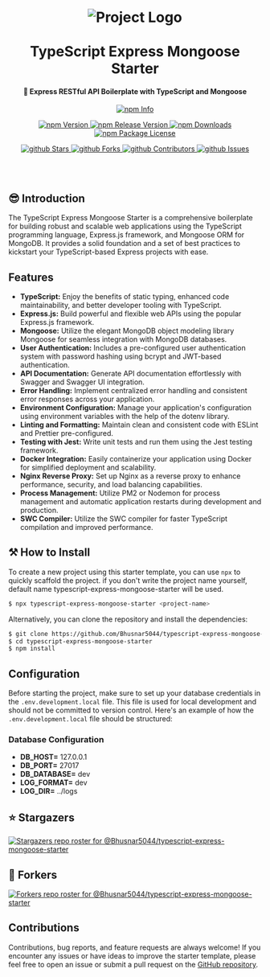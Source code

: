 <h1 align="center">
  <br>
  <img src="https://miro.medium.com/v2/resize:fit:826/1*lkp5yztcHJ1yPMLWQc4dwA.png" alt="Project Logo" />
  <br>
  <br>
  TypeScript Express Mongoose Starter
  <br>
</h1>

<h4 align="center">🚀 Express RESTful API Boilerplate with TypeScript and Mongoose</h4>

<p align ="center">
  <a href="https://nodei.co/npm/typescript-express-mongoose-starter" target="_blank">
    <img src="https://nodei.co/npm/typescript-express-mongoose-starter.png" alt="npm Info" />
  </a>
</p>

<p align="center">
  <a href="http://npm.im/typescript-express-mongoose-starter" target="_blank">
    <img src="https://img.shields.io/npm/v/typescript-express-mongoose-starter.svg" alt="npm Version" />
  </a>
  <a href="http://npm.im/typescript-express-mongoose-starter" target="_blank">
    <img src="https://img.shields.io/github/v/release/Bhusnar5044/typescript-express-mongoose-starter" alt="npm Release Version" />
  </a>
  <a href="http://npm.im/typescript-express-mongoose-starter" target="_blank">
    <img src="https://img.shields.io/npm/dm/typescript-express-mongoose-starter.svg" alt="npm Downloads" />
  </a>
  <a href="http://npm.im/typescript-express-mongoose-starter" target="_blank">
    <img src="https://img.shields.io/npm/l/typescript-express-mongoose-starter.svg" alt="npm Package License" />
  </a>
</p>

<p align="center">
  <a href="https://github.com/Bhusnar5044/typescript-express-mongoose-starter/stargazers" target="_blank">
    <img src="https://img.shields.io/github/stars/Bhusnar5044/typescript-express-mongoose-starter" alt="github Stars" />
  </a>
  <a href="https://github.com/Bhusnar5044/typescript-express-mongoose-starter/network/members" target="_blank">
    <img src="https://img.shields.io/github/forks/Bhusnar5044/typescript-express-mongoose-starter" alt="github Forks" />
  </a>
  <a href="https://github.com/Bhusnar5044/typescript-express-mongoose-starter/stargazers" target="_blank">
    <img src="https://img.shields.io/github/contributors/Bhusnar5044/typescript-express-mongoose-starter" alt="github Contributors" />
  </a>
  <a href="https://github.com/Bhusnar5044/typescript-express-mongoose-starter/issues" target="_blank">
    <img src="https://img.shields.io/github/issues/Bhusnar5044/typescript-express-mongoose-starter" alt="github Issues" />
  </a>
</p>

<br />


<br />

## 😎 Introduction

The TypeScript Express Mongoose Starter is a comprehensive boilerplate for building robust and scalable web applications using the TypeScript programming language, Express.js framework, and Mongoose ORM for MongoDB. It provides a solid foundation and a set of best practices to kickstart your TypeScript-based Express projects with ease.

## Features

- **TypeScript:** Enjoy the benefits of static typing, enhanced code maintainability, and better developer tooling with TypeScript.
- **Express.js:** Build powerful and flexible web APIs using the popular Express.js framework.
- **Mongoose:** Utilize the elegant MongoDB object modeling library Mongoose for seamless integration with MongoDB databases.
- **User Authentication:** Includes a pre-configured user authentication system with password hashing using bcrypt and JWT-based authentication.
- **API Documentation:** Generate API documentation effortlessly with Swagger and Swagger UI integration.
- **Error Handling:** Implement centralized error handling and consistent error responses across your application.
- **Environment Configuration:** Manage your application's configuration using environment variables with the help of the dotenv library.
- **Linting and Formatting:** Maintain clean and consistent code with ESLint and Prettier pre-configured.
- **Testing with Jest:** Write unit tests and run them using the Jest testing framework.
- **Docker Integration:** Easily containerize your application using Docker for simplified deployment and scalability.
- **Nginx Reverse Proxy:** Set up Nginx as a reverse proxy to enhance performance, security, and load balancing capabilities.
- **Process Management:** Utilize PM2 or Nodemon for process management and automatic application restarts during development and production.
- **SWC Compiler:** Utilize the SWC compiler for faster TypeScript compilation and improved performance.

## ⚒ How to Install


To create a new project using this starter template, you can use `npx` to quickly scaffold the project. if you don't write the project name yourself, default name typescript-express-mongoose-starter will be used.

```bash
$ npx typescript-express-mongoose-starter <project-name>
```
Alternatively, you can clone the repository and install the dependencies:

```bash
$ git clone https://github.com/Bhusnar5044/typescript-express-mongoose-starter.git
$ cd typescript-express-mongoose-starter
$ npm install
```
## Configuration

Before starting the project, make sure to set up your database credentials in the `.env.development.local` file. This file is used for local development and should not be committed to version control. Here's an example of how the `.env.development.local` file should be structured:
### Database Configuration
- **DB_HOST=** 127.0.0.1
- **DB_PORT=** 27017
- **DB_DATABASE=** dev
- **LOG_FORMAT=** dev
- **LOG_DIR=** ../logs

## ⭐️ Stargazers

[![Stargazers repo roster for @Bhusnar5044/typescript-express-mongoose-starter](https://reporoster.com/stars/Bhusnar5044/typescript-express-mongoose-starter)](https://github.com/Bhusnar5044/typescript-express-mongoose-starter/stargazers)

## 🍴 Forkers

[![Forkers repo roster for @Bhusnar5044/typescript-express-mongoose-starter](https://reporoster.com/forks/Bhusnar5044/typescript-express-mongoose-starter)](https://github.com/Bhusnar5044/typescript-express-mongoose-starter/network/members)
## Contributions

Contributions, bug reports, and feature requests are always welcome! If you encounter any issues or have ideas to improve the starter template, please feel free to open an issue or submit a pull request on the [GitHub repository](https://github.com/Bhusnar5044/typescript-express-mongoose-starter).
